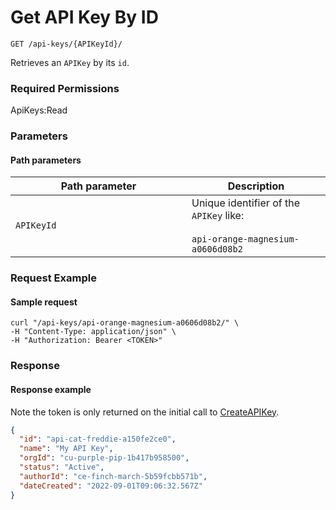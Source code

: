 # Get API Key By ID

`GET /api-keys/{APIKeyId}/`

Retrieves an `APIKey` by its `id`.

### Required Permissions

ApiKeys:Read

### Parameters <a href="#parameters.1" id="parameters.1"></a>

#### Path parameters <a href="#path-parameters" id="path-parameters"></a>

<table><thead><tr><th width="266">Path parameter</th><th>Description</th></tr></thead><tbody><tr><td><code>APIKeyId</code></td><td>Unique identifier of the <code>APIKey</code> like:<br><br><code>api-orange-magnesium-a0606d08b2</code></td></tr></tbody></table>

### Request Example <a href="#request-example.1" id="request-example.1"></a>

#### Sample request <a href="#sample-request" id="sample-request"></a>

```shell
curl "/api-keys/api-orange-magnesium-a0606d08b2/" \
-H "Content-Type: application/json" \
-H "Authorization: Bearer <TOKEN>"
```

### Response <a href="#response" id="response"></a>

#### Response example <a href="#response-example" id="response-example"></a>

Note the token is only returned on the initial call to [CreateAPIKey](CreateApiKey.md).&#x20;

```json
{
  "id": "api-cat-freddie-a150fe2ce0",
  "name": "My API Key",
  "orgId": "cu-purple-pip-1b417b958500",
  "status": "Active",
  "authorId": "ce-finch-march-5b59fcbb571b",
  "dateCreated": "2022-09-01T09:06:32.567Z"
}
```
